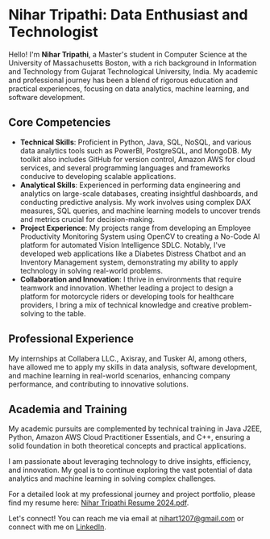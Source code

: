 
# Nihar Tripathi: Data Enthusiast and Technologist

Hello! I'm **Nihar Tripathi**, a Master's student in Computer Science at the University of Massachusetts Boston, with a rich background in Information and Technology from Gujarat Technological University, India. My academic and professional journey has been a blend of rigorous education and practical experiences, focusing on data analytics, machine learning, and software development.

## Core Competencies
- **Technical Skills**: Proficient in Python, Java, SQL, NoSQL, and various data analytics tools such as PowerBI, PostgreSQL, and MongoDB. My toolkit also includes GitHub for version control, Amazon AWS for cloud services, and several programming languages and frameworks conducive to developing scalable applications.
- **Analytical Skills**: Experienced in performing data engineering and analytics on large-scale databases, creating insightful dashboards, and conducting predictive analysis. My work involves using complex DAX measures, SQL queries, and machine learning models to uncover trends and metrics crucial for decision-making.
- **Project Experience**: My projects range from developing an Employee Productivity Monitoring System using OpenCV to creating a No-Code AI platform for automated Vision Intelligence SDLC. Notably, I've developed web applications like a Diabetes Distress Chatbot and an Inventory Management system, demonstrating my ability to apply technology in solving real-world problems.
- **Collaboration and Innovation**: I thrive in environments that require teamwork and innovation. Whether leading a project to design a platform for motorcycle riders or developing tools for healthcare providers, I bring a mix of technical knowledge and creative problem-solving to the table.

## Professional Experience
My internships at Collabera LLC., Axisray, and Tusker AI, among others, have allowed me to apply my skills in data analysis, software development, and machine learning in real-world scenarios, enhancing company performance, and contributing to innovative solutions.

## Academia and Training
My academic pursuits are complemented by technical training in Java J2EE, Python, Amazon AWS Cloud Practitioner Essentials, and C++, ensuring a solid foundation in both theoretical concepts and practical applications.

I am passionate about leveraging technology to drive insights, efficiency, and innovation. My goal is to continue exploring the vast potential of data analytics and machine learning in solving complex challenges.

For a detailed look at my professional journey and project portfolio, please find my resume here: [Nihar Tripathi Resume 2024.pdf](https://drive.google.com/file/d/1jGnlJ0TMkJEViha56mzZVcwW0n6a9My6/view?usp=drive_link).

Let's connect! You can reach me via email at nihart1207@gmail.com or connect with me on [LinkedIn](https://www.linkedin.com/in/nihar-tripathi-01a8931a1).


